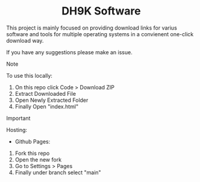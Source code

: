 <h1 align="center">DH9K Software </h1>

<p>This project is mainly focused on providing download links for varius software and tools for multiple operating systems in a convienent one-click download way.</p>

<!--
> [!IMPORTANT]
> <h3>We are working to get an official domain, if you can please donate <a href=""><b>here</b></a></h3>

<p>In the meantime the current site can be viewed <a href="https://dh9k.github.io/DH9K-Software/"><b>here</b></a></p>
-->

<p>If you have any suggestions please make an issue.</p>

> [!NOTE]
> To use this locally:
> 1. On this repo click Code > Download ZIP
> 2. Extract Downloaded File
> 3. Open Newly Extracted Folder
> 4. Finally Open "index.html"

> [!IMPORTANT]
> Hosting:<br>
> - Github Pages:<br>
> 1. Fork this repo
> 2. Open the new fork
> 3. Go to Settings > Pages
> 4. Finally under branch select "main"
